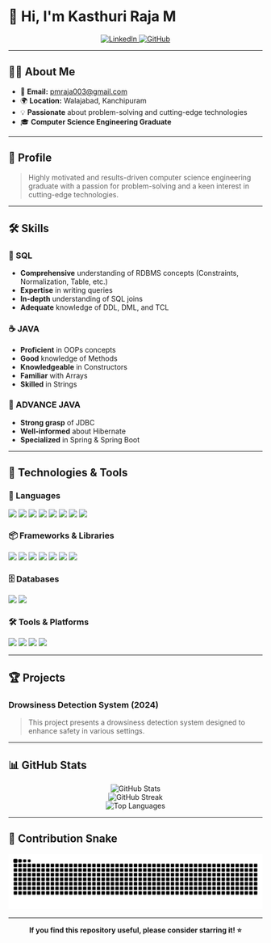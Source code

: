 # 👋 Hi, I'm **Kasthuri Raja M**

<p align="center">
  <a href="https://www.linkedin.com/in/">
    <img src="https://img.shields.io/badge/LinkedIn-0e76a8?style=for-the-badge&logo=linkedin&logoColor=white" alt="LinkedIn"/>
  </a>
  <a href="https://github.com/KasthuriRaja-M">
    <img src="https://img.shields.io/badge/GitHub-181717?style=for-the-badge&logo=github&logoColor=white" alt="GitHub"/>
  </a>
</p>

---

## 🧑‍💻 About Me

- 📧 **Email:** pmraja003@gmail.com
- 🌍 **Location:** Walajabad, Kanchipuram
- 💡 **Passionate** about problem-solving and cutting-edge technologies
- 🎓 **Computer Science Engineering Graduate**

---

## 🚀 Profile

> Highly motivated and results-driven computer science engineering graduate with a passion for problem-solving and a keen interest in cutting-edge technologies.

---

## 🛠️ Skills

### 💾 SQL
- **Comprehensive** understanding of RDBMS concepts (Constraints, Normalization, Table, etc.)
- **Expertise** in writing queries
- **In-depth** understanding of SQL joins
- **Adequate** knowledge of DDL, DML, and TCL

### ☕ JAVA
- **Proficient** in OOPs concepts
- **Good** knowledge of Methods
- **Knowledgeable** in Constructors
- **Familiar** with Arrays
- **Skilled** in Strings

### 🚦 ADVANCE JAVA
- **Strong grasp** of JDBC
- **Well-informed** about Hibernate
- **Specialized** in Spring & Spring Boot

---

## 🧰 Technologies & Tools

### 📝 Languages
<img src="https://img.shields.io/badge/Java-007396?style=for-the-badge&logo=java&logoColor=white"> <img src="https://img.shields.io/badge/SQL-4479A1?style=for-the-badge&logo=postgresql&logoColor=white"> <img src="https://img.shields.io/badge/Python-FFD43B?style=for-the-badge&logo=python&logoColor=blue"> <img src="https://img.shields.io/badge/C-00599C?style=for-the-badge&logo=c&logoColor=white"> <img src="https://img.shields.io/badge/HTML5-E34F26?style=for-the-badge&logo=html5&logoColor=white"> <img src="https://img.shields.io/badge/CSS3-1572B6?style=for-the-badge&logo=css3&logoColor=white"> <img src="https://img.shields.io/badge/JavaScript-F7DF1E?style=for-the-badge&logo=javascript&logoColor=black"> <img src="https://img.shields.io/badge/TypeScript-007ACC?style=for-the-badge&logo=typescript&logoColor=white">

### 📦 Frameworks & Libraries
<img src="https://img.shields.io/badge/Spring-6DB33F?style=for-the-badge&logo=spring&logoColor=white"> <img src="https://img.shields.io/badge/Spring%20Boot-6DB33F?style=for-the-badge&logo=spring-boot&logoColor=white"> <img src="https://img.shields.io/badge/Hibernate-59666C?style=for-the-badge&logo=hibernate&logoColor=white"> <img src="https://img.shields.io/badge/JDBC-007396?style=for-the-badge&logo=java&logoColor=white"> <img src="https://img.shields.io/badge/React-20232A?style=for-the-badge&logo=react&logoColor=61DAFB"> <img src="https://img.shields.io/badge/Vite-646CFF?style=for-the-badge&logo=vite&logoColor=white"> <img src="https://img.shields.io/badge/Node.js-339933?style=for-the-badge&logo=nodedotjs&logoColor=white">

### 🗄️ Databases
<img src="https://img.shields.io/badge/MySQL-005C84?style=for-the-badge&logo=mysql&logoColor=white"> <img src="https://img.shields.io/badge/PostgreSQL-316192?style=for-the-badge&logo=postgresql&logoColor=white">

### 🛠️ Tools & Platforms
<img src="https://img.shields.io/badge/GitHub-181717?style=for-the-badge&logo=github&logoColor=white"> <img src="https://img.shields.io/badge/VS%20Code-007ACC?style=for-the-badge&logo=visual-studio-code&logoColor=white"> <img src="https://img.shields.io/badge/Windows-0078D6?style=for-the-badge&logo=windows&logoColor=white"> <img src="https://img.shields.io/badge/Linux-FCC624?style=for-the-badge&logo=linux&logoColor=black">

---

## 🏆 Projects

### Drowsiness Detection System (2024)
> This project presents a drowsiness detection system designed to enhance safety in various settings.

---

## 📊 GitHub Stats

<p align="center">
  <img src="https://github-readme-stats.vercel.app/api?username=KasthuriRaja-M&show_icons=true&theme=github_dark&hide_border=true" alt="GitHub Stats" />
  <br/>
  <img src="https://github-readme-streak-stats.herokuapp.com/?user=KasthuriRaja-M&theme=github-dark&hide_border=true" alt="GitHub Streak" />
  <br/>
  <img src="https://github-readme-stats.vercel.app/api/top-langs/?username=KasthuriRaja-M&layout=compact&theme=github_dark&hide_border=true" alt="Top Languages" />
</p>

---

## 🐍 Contribution Snake

<p align="center">
  <img src="https://raw.githubusercontent.com/KasthuriRaja-M/KasthuriRaja-M/output/snake.svg" alt="Snake animation" />
</p>

---

<p align="center"><b>If you find this repository useful, please consider starring it! ⭐</b></p>
